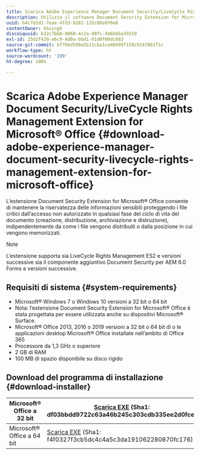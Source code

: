 ```yaml
---
title: Scarica Adobe Experience Manager Document Security/LiveCycle Rights Management Extension for Microsoft® Office
description: Utilizza il software Document Security Extension for Microsoft® Office per proteggere i file critici dall’accesso non autorizzato
uuid: b4c7d1d1-7eae-4fd3-8282-132c80a976e8
contentOwner: khsingh
discoiquuid: b32c7bb8-0060-4c2a-90fc-446b6ba39159
exl-id: 25d2f439-e6c9-4d0a-bbd1-91d0f00dc683
source-git-commit: bf76bd599a5b11cba1ce46699f150c9147801f1c
workflow-type: ht
source-wordcount: '199'
ht-degree: 100%

---
```


# Scarica Adobe Experience Manager Document Security/LiveCycle Rights Management Extension for Microsoft® Office {#download-adobe-experience-manager-document-security-livecycle-rights-management-extension-for-microsoft-office}

L’estensione Document Security Extension for Microsoft® Office consente di mantenere la riservatezza delle informazioni sensibili proteggendo i file critici dall’accesso non autorizzato in qualsiasi fase del ciclo di vita del documento (creazione, distribuzione, archiviazione e distruzione), indipendentemente da come i file vengono distribuiti o dalla posizione in cui vengono memorizzati.

>[!NOTE]
>
>L’estensione supporta sia LiveCycle Rights Management ES2 e versioni successive sia il componente aggiuntivo Document Security per AEM 6.0 Forms e versioni successive.

## Requisiti di sistema {#system-requirements}

* Microsoft® Windows 7 o Windows 10 versioni a 32 bit o 64 bit
* Nota: l’estensione Document Security Extension for Microsoft® Office è stata progettata per essere utilizzata anche su dispositivi Microsoft® Surface.
* Microsoft® Office 2013, 2016 o 2019 versioni a 32 bit o 64 bit di o le applicazioni desktop Microsoft® Office installate nell’ambito di Office 365
* Processore da 1,3 GHz o superiore
* 2 GB di RAM
* 100 MB di spazio disponibile su disco rigido

## Download del programma di installazione {#download-installer}

| Microsoft® Office a 32 bit | [Scarica EXE](https://download.macromedia.com/pub/livecycle/policyserver/DocumentSecurityExtensionforMicrosoftOffice.exe) (Sha1: df03bbdd9722c63a46b245c303cdb335ee2d0fce) | [Scarica MSI](https://download.macromedia.com/pub/livecycle/policyserver/DocumentSecurityExtensionforMicrosoftOffice.zip) (Sha1: e70661f72ba640c37911c6d17d520ceaf84c2122) |
|---|---|---|
| Microsoft® Office a 64 bit | [Scarica EXE](https://download.macromedia.com/pub/livecycle/policyserver/DocumentSecurityExtensionforMicrosoftOffice64.exe) (Sha1: f4f0327f3cb5dc4c4a5c3da191062280870fc176) | [Scarica MSI](https://download.macromedia.com/pub/livecycle/policyserver/DocumentSecurityExtensionforMicrosoftOffice64.zip) (Sha1: 73f408f860143008915ee86b13edd0e76789b4fc) |
